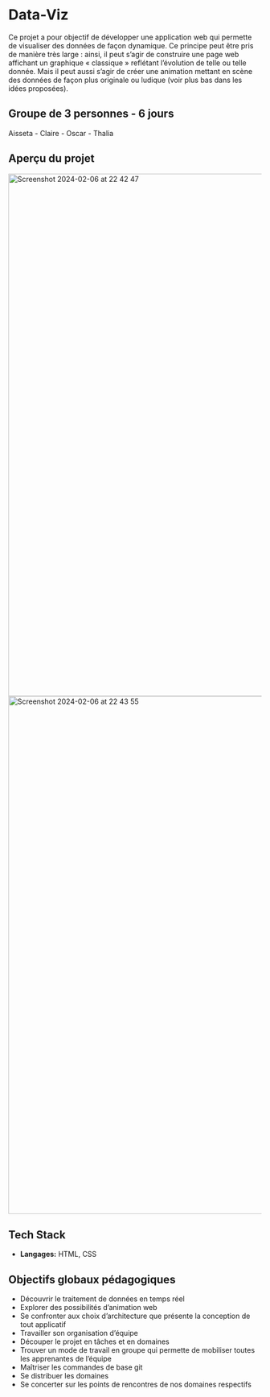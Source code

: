 # Data-Viz

Ce projet a pour objectif de développer une application web qui permette de visualiser des données de façon dynamique. Ce principe peut être pris de manière très large : ainsi, il peut s’agir de construire une page web affichant un graphique « classique » reflétant l’évolution de telle ou telle donnée. Mais il peut aussi s’agir de créer une animation mettant en scène des données de façon plus originale ou ludique (voir plus bas dans les idées proposées).


## Groupe de 3 personnes - 6 jours

Aisseta - Claire - Oscar - Thalia 


## Aperçu du projet

<img width="1038" alt="Screenshot 2024-02-06 at 22 42 47" src="https://github.com/thaliawoods/dataviz-aisseta-thalia-oscar-claire/assets/135039431/dce7d6e7-63dc-4cf7-b63d-dc14cfe86579">

<img width="1029" alt="Screenshot 2024-02-06 at 22 43 55" src="https://github.com/thaliawoods/dataviz-aisseta-thalia-oscar-claire/assets/135039431/48e50ecf-4262-4d48-ab7d-2af105e57461">


## Tech Stack

- **Langages:** HTML, CSS


## **Objectifs globaux pédagogiques**

- Découvrir le traitement de données en temps réel
- Explorer des possibilités d’animation web
- Se confronter aux choix d’architecture que présente la conception de tout applicatif
- Travailler son organisation d’équipe
- Découper le projet en tâches et en domaines
- Trouver un mode de travail en groupe qui permette de mobiliser toutes les apprenantes de l’équipe
- Maîtriser les commandes de base git
- Se distribuer les domaines
- Se concerter sur les points de rencontres de nos domaines respectifs


